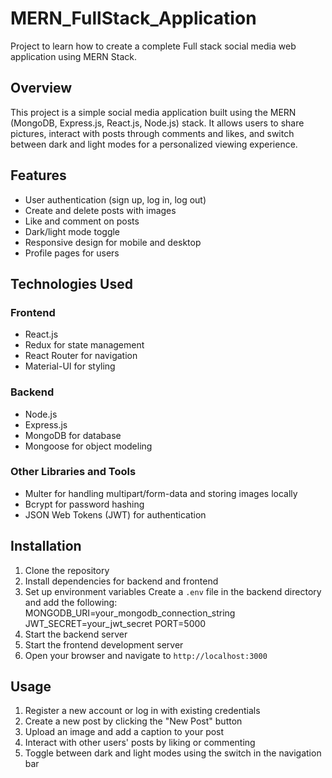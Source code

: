 # MERN_FullStack_Application
Project to learn how to create a complete Full stack social media web application using MERN Stack.

## Overview

This project is a simple social media application built using the MERN (MongoDB, Express.js, React.js, Node.js) stack. It allows users to share pictures, interact with posts through comments and likes, and switch between dark and light modes for a personalized viewing experience.

## Features

- User authentication (sign up, log in, log out)
- Create and delete posts with images
- Like and comment on posts
- Dark/light mode toggle
- Responsive design for mobile and desktop
- Profile pages for users

## Technologies Used

### Frontend
- React.js
- Redux for state management
- React Router for navigation
- Material-UI for styling

### Backend
- Node.js
- Express.js
- MongoDB for database
- Mongoose for object modeling

### Other Libraries and Tools
- Multer for handling multipart/form-data and storing images locally
- Bcrypt for password hashing
- JSON Web Tokens (JWT) for authentication

## Installation

1. Clone the repository
2. Install dependencies for backend and frontend
3. Set up environment variables
Create a `.env` file in the backend directory and add the following:
MONGODB_URI=your_mongodb_connection_string
JWT_SECRET=your_jwt_secret
PORT=5000
4. Start the backend server
5. Start the frontend development server
6. Open your browser and navigate to `http://localhost:3000`

## Usage

1. Register a new account or log in with existing credentials
2. Create a new post by clicking the "New Post" button
3. Upload an image and add a caption to your post
4. Interact with other users' posts by liking or commenting
5. Toggle between dark and light modes using the switch in the navigation bar
